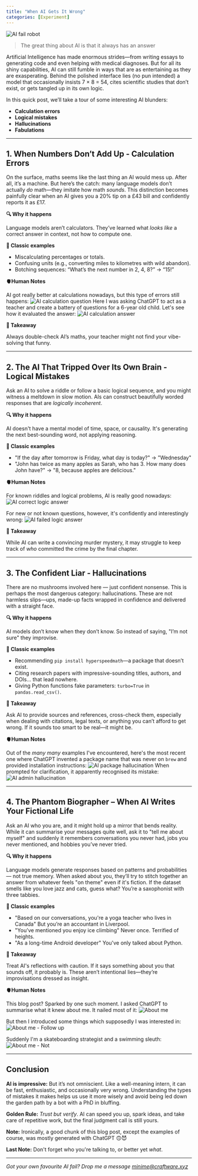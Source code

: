 ```yaml
---
title: "When AI Gets It Wrong"
categories: [Experiment]
---
```


![AI fail robot](/assets/images/ai-fail/robot.png)

<blockquote>
  <p>The great thing about AI is that it always has an answer</p>
</blockquote>

Artificial Intelligence has made enormous strides—from writing essays to generating code and even helping with medical diagnoses. But for all its shiny capabilities, AI can still fumble in ways that are as entertaining as they are exasperating. Behind the polished interface lies (no pun intended) a model that occasionally insists 7 × 8 = 54, cites scientific studies that don’t exist, or gets tangled up in its own logic.

In this quick post, we’ll take a tour of some interesting AI blunders:

- **Calculation errors**  
- **Logical mistakes**  
- **Hallucinations**
- **Fabulations**

---

## 1. When Numbers Don’t Add Up - Calculation Errors

On the surface, maths seems like the last thing an AI would mess up. After all, it’s a machine. But here’s the catch: many language models don’t actually *do* math—they imitate how math *sounds*. This distinction becomes painfully clear when an AI gives you a 20% tip on a £43 bill and confidently reports it as £17.

**🔍 Why it happens** 

Language models aren’t calculators. They’ve learned what *looks like* a correct answer in context, not how to compute one.

**📎 Classic examples**
- Miscalculating percentages or totals.
- Confusing units (e.g., converting miles to kilometres with wild abandon).
- Botching sequences: “What’s the next number in 2, 4, 8?” → “15!”

**🫀Human Notes**

AI got really better at calculations nowadays, but this type of errors still happens:
![AI calculation question](/assets/images/ai-fail/calculation-question.png)
Here I was asking ChatGPT to act as a teacher and create a battery of questions for a 6-year old child. Let's see how it evaluated the answer:
![AI calculation answer](/assets/images/ai-fail/calculation-answer.png)

**🧠 Takeaway**

Always double-check AI’s maths, your teacher might not find your vibe-solving that funny.

---

## 2. The AI That Tripped Over Its Own Brain - Logical Mistakes

Ask an AI to solve a riddle or follow a basic logical sequence, and you might witness a meltdown in slow motion. AIs can construct beautifully worded responses that are *logically incoherent*.

**🔍 Why it happens** 

AI doesn't have a mental model of time, space, or causality. It's generating the next best-sounding word, not applying reasoning.

**📎 Classic examples**

- "If the day after tomorrow is Friday, what day is today?" → "Wednesday"
- "John has twice as many apples as Sarah, who has 3. How many does John have?" → "8, because apples are delicious."

**🫀Human Notes**

For known riddles and logical problems, AI is really good nowadays:
![AI correct logic answer](/assets/images/ai-fail/logic-correct.png)

For new or not known questions, however, it's confidently and interestingly wrong:
![AI failed logic answer](/assets/images/ai-fail/logic-fail.png)

**🧠 Takeaway**  

While AI can write a convincing murder mystery, it may struggle to keep track of *who* committed the crime by the final chapter.

---

## 3. The Confident Liar - Hallucinations

There are no mushrooms involved here — just confident nonsense. This is perhaps the most dangerous category: hallucinations. These are not harmless slips—ups, made-up facts wrapped in confidence and delivered with a straight face.

**🔍 Why it happens**  

AI models don’t know when they don’t know. So instead of saying, "I’m not sure" they improvise.

**📎 Classic examples**

- Recommending `pip install hyperspeedmath`—a package that doesn’t exist.
- Citing research papers with impressive-sounding titles, authors, and DOIs... that lead nowhere.
- Giving Python functions fake parameters: `turbo=True` in `pandas.read_csv()`.

**🧠 Takeaway**  

Ask AI to provide sources and references, cross-check them, especially when dealing with citations, legal texts, or anything you can’t afford to get wrong. If it sounds too smart to be real—it might be.

**🫀Human Notes**

Out of the _many many_ examples I've encountered, here's the most recent one where ChatGPT invented a package name that was never on `brew` and provided installation instructions:
![AI package hallucination](/assets/images/ai-fail/hallucinations-answer.png)
When prompted for clarification, it apparently recognised its mistake:
![AI admin hallucination](/assets/images/ai-fail/hallucinations-recheck.png)

---
## 4. The Phantom Biographer – When AI Writes Your Fictional Life

Ask an AI who you are, and it might hold up a mirror that bends reality. While it can summarise your messages quite well, ask it to "tell me about myself" and suddenly it remembers conversations you never had, jobs you never mentioned, and hobbies you’ve never tried.

**🔍 Why it happens**  

Language models generate responses based on patterns and probabilities — not true memory. When asked about you, they’ll try to stitch together an answer from whatever feels "on theme" even if it's fiction. If the dataset smells like you love jazz and cats, guess what? You’re a saxophonist with three tabbies.

**📎 Classic examples**

- "Based on our conversations, you're a yoga teacher who lives in Canada" But you’re an accountant in Liverpool.
- "You’ve mentioned you enjoy ice climbing" Never once. Terrified of heights.
- "As a long-time Android developer" You've only talked about Python.

**🧠 Takeaway**  

Treat AI's reflections with caution. If it says something about you that sounds off, it probably is. These aren’t intentional lies—they’re improvisations dressed as insight.

**🫀Human Notes**

This blog post? Sparked by one such moment. I asked ChatGPT to summarise what it knew about me. It nailed most of it:
![About me](/assets/images/ai-fail/about-me.png)

But then I introduced some things which supposedly I was interested in: 
![About me - Follow up](/assets/images/ai-fail/about-me-follow-up.png)

Suddenly I'm a skateboarding strategist and a swimming sleuth:
![About me - Not](/assets/images/ai-fail/about-me-not.png)

---
## Conclusion

**AI is impressive:** But it’s not omniscient. Like a well-meaning intern, it can be fast, enthusiastic, and occasionally very wrong. Understanding the types of mistakes it makes helps us use it more wisely and avoid being led down the garden path by a bot with a PhD in bluffing.

**Golden Rule:** *Trust but verify*. AI can speed you up, spark ideas, and take care of repetitive work, but the final judgment call is still yours.

**Note:** Ironically, a good chunk of this blog post, except the examples of course, was mostly generated with ChatGPT 🙃😈 

**Last Note:** Don't forget who you're talking to, or better yet _what_.

---

*Got your own favourite AI fail? Drop me a message minime@craftware.xyz*
